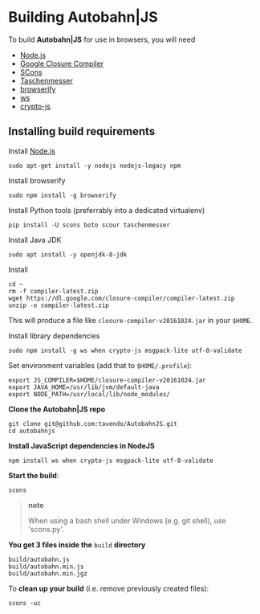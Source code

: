 # Building Autobahn|JS

To build **Autobahn|JS** for use in browsers, you will need

-   [Node.js](http://nodejs.org/)
-   [Google Closure Compiler](http://dl.google.com/closure-compiler/compiler-latest.zip)
-   [SCons](http://www.scons.org/)
-   [Taschenmesser](https://github.com/oberstet/taschenmesser)
-   [browserify](http://browserify.org/)
-   [ws](http://websockets.github.io/ws/)
-   [crypto-js](https://www.npmjs.org/package/crypto-js)


## Installing build requirements

Install [Node.js](http://nodejs.org/)

    sudo apt-get install -y nodejs nodejs-legacy npm

Install browserify

    sudo npm install -g browserify

Install Python tools (preferrably into a dedicated virtualenv)

    pip install -U scons boto scour taschenmesser

Install Java JDK

    sudo apt install -y openjdk-8-jdk

Install

    cd ~
    rm -f compiler-latest.zip
    wget https://dl.google.com/closure-compiler/compiler-latest.zip
    unzip -o compiler-latest.zip

This will produce a file like `closure-compiler-v20161024.jar` in your `$HOME`.

Install library dependencies

    sudo npm install -g ws when crypto-js msgpack-lite utf-8-validate

Set environment variables (add that to `$HOME/.profile`):

    export JS_COMPILER=$HOME/closure-compiler-v20161024.jar
    export JAVA_HOME=/usr/lib/jvm/default-java
    export NODE_PATH=/usr/local/lib/node_modules/








**Clone the Autobahn|JS repo**

    git clone git@github.com:tavendo/AutobahnJS.git
    cd autobahnjs

**Install JavaScript dependencies in NodeJS**

    npm install ws when crypto-js msgpack-lite utf-8-validate

**Start the build**:

    scons

> **note**
>
> When using a bash shell under Windows (e.g. git shell), use 'scons.py'.

**You get 3 files inside the** `build` **directory**

    build/autobahn.js
    build/autobahn.min.js
    build/autobahn.min.jgz

To **clean up your build** (i.e. remove previously created files):

    scons -uc
